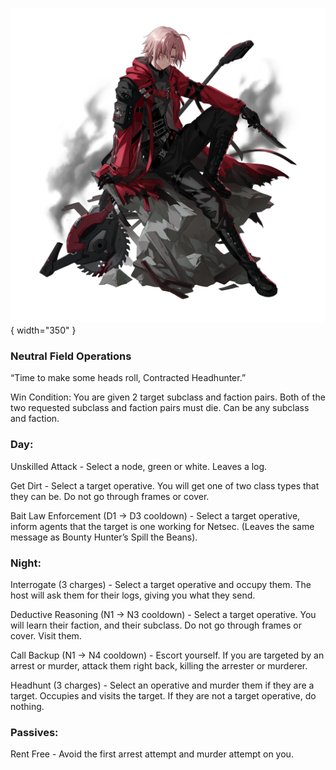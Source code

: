 ![contractedheadhunter.png](Images/contractedheadhunter.png){ width="350" }

### **Neutral Field Operations**

“Time to make some heads roll, Contracted Headhunter.”

Win Condition: You are given 2 target subclass and faction pairs. Both of the two requested subclass and faction pairs must die. Can be any subclass and faction.

### **Day:**

Unskilled Attack - Select a node, green or white. Leaves a log.

Get Dirt - Select a target operative. You will get one of two class types that they can be. Do not go through frames or cover.

Bait Law Enforcement (D1 -> D3 cooldown) - Select a target operative, inform agents that the target is one working for Netsec. (Leaves the same message as Bounty Hunter’s Spill the Beans).

### **Night:**

Interrogate (3 charges) - Select a target operative and occupy them. The host will ask them for their logs, giving you what they send.

Deductive Reasoning (N1 -> N3 cooldown) - Select a target operative. You will learn their faction, and their subclass. Do not go through frames or cover. Visit them.

Call Backup (N1 -> N4 cooldown) - Escort yourself. If you are targeted by an arrest or murder, attack them right back, killing the arrester or murderer.

Headhunt (3 charges) - Select an operative and murder them if they are a target. Occupies and visits the target. If they are not a target operative, do nothing.

### **Passives:**

Rent Free - Avoid the first arrest attempt and murder attempt on you.
